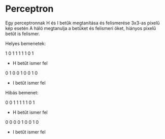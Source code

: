 # Perceptron

Egy perceptronnak H és I betűk megtanítása és felismerése 3x3-as pixelű kép esetén
A háló megtanulja a betűket és felismeri öket, hiányos pixelű betűt is felismer.

Helyes bemenetek:
  
  1 0 1
  1 1 1 
  1 0 1
  - H betűt ismer fel
  
  0 1 0
  0 1 0 
  0 1 0
  - I betűt ismer fel

Hibás bemenet:
  
  0 0 1
  1 1 1 
  1 0 1
  - H betűt ismer fel

  0 0 0
  0 1 0 
  0 1 0
  - I betűt ismer fel

